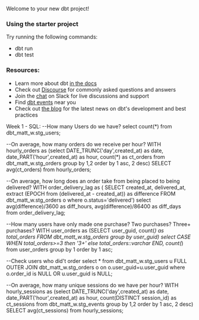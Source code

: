 Welcome to your new dbt project!

### Using the starter project

Try running the following commands:
- dbt run
- dbt test


### Resources:
- Learn more about dbt [in the docs](https://docs.getdbt.com/docs/introduction)
- Check out [Discourse](https://discourse.getdbt.com/) for commonly asked questions and answers
- Join the [chat](https://community.getdbt.com/) on Slack for live discussions and support
- Find [dbt events](https://events.getdbt.com) near you
- Check out [the blog](https://blog.getdbt.com/) for the latest news on dbt's development and best practices


Week 1 - SQL:
--How many Users do we have?
select count(*) from dbt_matt_w.stg_users;

--On average, how many orders do we receive per hour?
WITH hourly_orders as 
(select
DATE_TRUNC('day',created_at) as date,
date_PART('hour',created_at) as hour,
count(*) as ct_orders
from dbt_matt_w.stg_orders
group by 1,2
order by 1 asc, 2 desc)
SELECT avg(ct_orders) from hourly_orders;

--On average, how long does an order take from being placed to being delivered?
WITH order_delivery_lag as (
SELECT 
created_at,
delivered_at,
extract (EPOCH from (delivered_at - created_at)) as difference
FROM dbt_matt_w.stg_orders o
where o.status='delivered')
select 
avg(difference)/3600 as diff_hours,
avg(difference)/86400 as diff_days from order_delivery_lag;


--How many users have only made one purchase? Two purchases? Three+ purchases?
WITH user_orders as (SELECT user_guid, count(*) as total_orders FROM dbt_matt_w.stg_orders group by user_guid)
select 
CASE WHEN total_orders>=3 then '3+' else total_orders::varchar END,
count(*)
from user_orders
group by 1
order by 1 asc;

--Check users who did't order
select 
  * 
from  dbt_matt_w.stg_users u
FULL OUTER JOIN  dbt_matt_w.stg_orders o 
on o.user_guid=u.user_guid
where o.order_id is NULL OR u.user_guid is NULL;

--On average, how many unique sessions do we have per hour?
WITH hourly_sessions as 
(select
DATE_TRUNC('day',created_at) as date,
date_PART('hour',created_at) as hour,
count(DISTINCT session_id) as ct_sessions
from dbt_matt_w.stg_events
group by 1,2
order by 1 asc, 2 desc)
SELECT avg(ct_sessions) from hourly_sessions;
